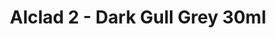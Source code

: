 ---
layout: product
title: "Alclad 2 - Dark Gull Grey 30ml"
price: "TBA" 
desc: "Metalizer boja"
img_path: "/assets/img/ALCE635.webp"
brand: "N/A"
available: false
special_offer: false
new: false
soon: false
cat: "040000"
subcat: "040300"
subsubcat: "0N/A"
sifra: "ALCE635"
popular: false
spec: false
---
